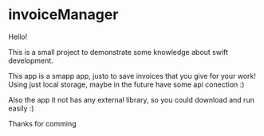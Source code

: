 # invoiceManager


Hello!

This is a small project to demonstrate some knowledge about swift development.

This app is a smapp app, justo to save invoices that you give for your work! Using just local storage, maybe in the future have some api conection :)

Also the app it not has any external library, so you could download and run easily :) 

Thanks for comming 
